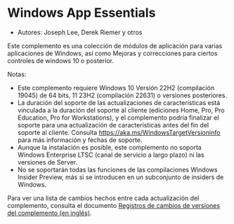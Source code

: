 # Windows App Essentials #

* Autores: Joseph Lee, Derek Riemer y otros

Este complemento es una colección de módulos de aplicación para varias
aplicaciones de Windows, así como Mejoras y correcciones para ciertos
controles de windows 10 o posterior.

Notas:

* Este complemento requiere Windows 10 Versión 22H2 (compilación 19045) de
  64 bits, 11 23H2 (compilación 22631) o versiones posteriores.
* La duración del soporte de las actualizaciones de características está
  vinculada a la duración del soporte al cliente (ediciones Home, Pro, Pro
  Education, Pro for Workstations), y el complemento podría finalizar el
  soporte para una actualización de características antes del fin del
  soporte al cliente. Consulta <https://aka.ms/WindowsTargetVersioninfo>
  para más información y fechas de soporte.
* Aunque la instalación es posible, este complemento no soporta Windows
  Enterprise LTSC (canal de servicio a largo plazo) ni las versiones de
  Server.
* No se soportarán todas las funciones de las compilaciones Windows Insider
  Preview, más si se introducen en un subconjunto de insiders de Windows.

Para ver una lista de cambios hechos entre cada actualización del
complemento, consulta el documento [Registros de cambios de versiones del
complemento (en inglés)][1].

[1]: https://github.com/josephsl/wintenapps/blob/main/changes.md
